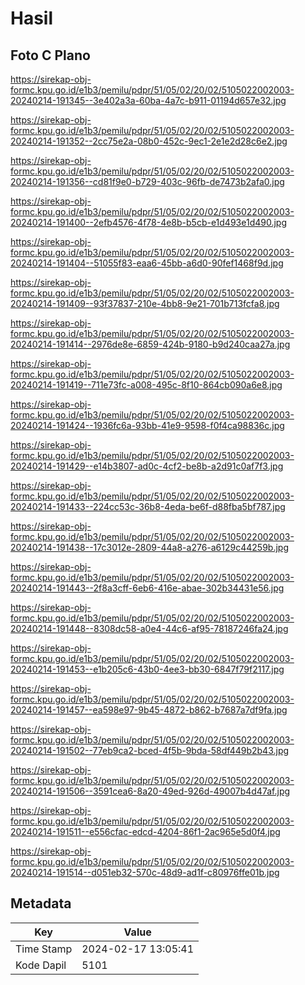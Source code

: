 # Hasil

## Foto C Plano

https://sirekap-obj-formc.kpu.go.id/e1b3/pemilu/pdpr/51/05/02/20/02/5105022002003-20240214-191345--3e402a3a-60ba-4a7c-b911-01194d657e32.jpg

https://sirekap-obj-formc.kpu.go.id/e1b3/pemilu/pdpr/51/05/02/20/02/5105022002003-20240214-191352--2cc75e2a-08b0-452c-9ec1-2e1e2d28c6e2.jpg

https://sirekap-obj-formc.kpu.go.id/e1b3/pemilu/pdpr/51/05/02/20/02/5105022002003-20240214-191356--cd81f9e0-b729-403c-96fb-de7473b2afa0.jpg

https://sirekap-obj-formc.kpu.go.id/e1b3/pemilu/pdpr/51/05/02/20/02/5105022002003-20240214-191400--2efb4576-4f78-4e8b-b5cb-e1d493e1d490.jpg

https://sirekap-obj-formc.kpu.go.id/e1b3/pemilu/pdpr/51/05/02/20/02/5105022002003-20240214-191404--51055f83-eaa6-45bb-a6d0-90fef1468f9d.jpg

https://sirekap-obj-formc.kpu.go.id/e1b3/pemilu/pdpr/51/05/02/20/02/5105022002003-20240214-191409--93f37837-210e-4bb8-9e21-701b713fcfa8.jpg

https://sirekap-obj-formc.kpu.go.id/e1b3/pemilu/pdpr/51/05/02/20/02/5105022002003-20240214-191414--2976de8e-6859-424b-9180-b9d240caa27a.jpg

https://sirekap-obj-formc.kpu.go.id/e1b3/pemilu/pdpr/51/05/02/20/02/5105022002003-20240214-191419--711e73fc-a008-495c-8f10-864cb090a6e8.jpg

https://sirekap-obj-formc.kpu.go.id/e1b3/pemilu/pdpr/51/05/02/20/02/5105022002003-20240214-191424--1936fc6a-93bb-41e9-9598-f0f4ca98836c.jpg

https://sirekap-obj-formc.kpu.go.id/e1b3/pemilu/pdpr/51/05/02/20/02/5105022002003-20240214-191429--e14b3807-ad0c-4cf2-be8b-a2d91c0af7f3.jpg

https://sirekap-obj-formc.kpu.go.id/e1b3/pemilu/pdpr/51/05/02/20/02/5105022002003-20240214-191433--224cc53c-36b8-4eda-be6f-d88fba5bf787.jpg

https://sirekap-obj-formc.kpu.go.id/e1b3/pemilu/pdpr/51/05/02/20/02/5105022002003-20240214-191438--17c3012e-2809-44a8-a276-a6129c44259b.jpg

https://sirekap-obj-formc.kpu.go.id/e1b3/pemilu/pdpr/51/05/02/20/02/5105022002003-20240214-191443--2f8a3cff-6eb6-416e-abae-302b34431e56.jpg

https://sirekap-obj-formc.kpu.go.id/e1b3/pemilu/pdpr/51/05/02/20/02/5105022002003-20240214-191448--8308dc58-a0e4-44c6-af95-78187246fa24.jpg

https://sirekap-obj-formc.kpu.go.id/e1b3/pemilu/pdpr/51/05/02/20/02/5105022002003-20240214-191453--e1b205c6-43b0-4ee3-bb30-6847f79f2117.jpg

https://sirekap-obj-formc.kpu.go.id/e1b3/pemilu/pdpr/51/05/02/20/02/5105022002003-20240214-191457--ea598e97-9b45-4872-b862-b7687a7df9fa.jpg

https://sirekap-obj-formc.kpu.go.id/e1b3/pemilu/pdpr/51/05/02/20/02/5105022002003-20240214-191502--77eb9ca2-bced-4f5b-9bda-58df449b2b43.jpg

https://sirekap-obj-formc.kpu.go.id/e1b3/pemilu/pdpr/51/05/02/20/02/5105022002003-20240214-191506--3591cea6-8a20-49ed-926d-49007b4d47af.jpg

https://sirekap-obj-formc.kpu.go.id/e1b3/pemilu/pdpr/51/05/02/20/02/5105022002003-20240214-191511--e556cfac-edcd-4204-86f1-2ac965e5d0f4.jpg

https://sirekap-obj-formc.kpu.go.id/e1b3/pemilu/pdpr/51/05/02/20/02/5105022002003-20240214-191514--d051eb32-570c-48d9-ad1f-c80976ffe01b.jpg


## Metadata

| Key        | Value               |
| ---------- | ------------------- |
| Time Stamp | 2024-02-17 13:05:41 |
| Kode Dapil | 5101                |



